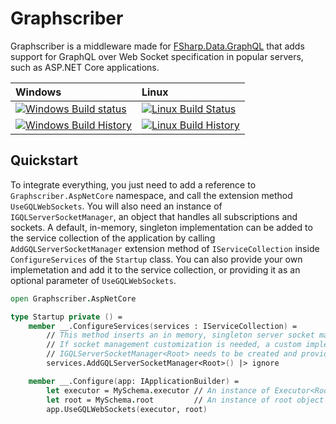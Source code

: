 # Graphscriber

Graphscriber is a middleware made for [FSharp.Data.GraphQL](https://github.com/fsprojects/FSharp.Data.GraphQL) that adds support for GraphQL over Web Socket specification in popular servers, such as ASP.NET Core applications.

| Windows | Linux |
| :------ | :---- |
| [![Windows Build status](https://ci.appveyor.com/api/projects/status/92u6ebmh7hbgvxaq/branch/master?svg=true)](https://ci.appveyor.com/project/ivelten/graphscriber/branch/develop) | [![Linux Build Status](https://travis-ci.org/ivelten/Graphscriber.svg?branch=develop)](https://travis-ci.org/ivelten/Graphscriber?branch=develop) |
| [![Windows Build History](https://buildstats.info/appveyor/chart/ivelten/graphscriber?branch=develop&includeBuildsFromPullRequest=false)](https://ci.appveyor.com/project/ivelten/graphscriber/history?branch=develop) | [![Linux Build History](https://buildstats.info/travisci/chart/ivelten/Graphscriber?branch=develop&includeBuildsFromPullRequest=false)](https://travis-ci.org/ivelten/Graphscriber/builds?branch=develop) |

## Quickstart

To integrate everything, you just need to add a reference to `Graphscriber.AspNetCore` namespace, and call the extension method `UseGQLWebSockets`. You will also need an instance of `IGQLServerSocketManager`, an object that handles all subscriptions and sockets. A default, in-memory, singleton implementation can be added to the service collection of the application by calling `AddGQLServerSocketManager` extension method of `IServiceCollection` inside `ConfigureServices` of the `Startup` class. You can also provide your own implemetation and add it to the service collection, or providing it as an optional parameter of `UseGQLWebSockets`.

```fsharp
open Graphscriber.AspNetCore

type Startup private () =
    member __.ConfigureServices(services : IServiceCollection) =
        // This method inserts an in memory, singleton server socket manager
        // If socket management customization is needed, a custom implementation of
        // IGQLServerSocketManager<Root> needs to be created and provided
        services.AddGQLServerSocketManager<Root>() |> ignore

    member __.Configure(app: IApplicationBuilder) =
        let executor = MySchema.executor // An instance of Executor<Root>
        let root = MySchema.root         // An instance of root object of type Root
        app.UseGQLWebSockets(executor, root)
```